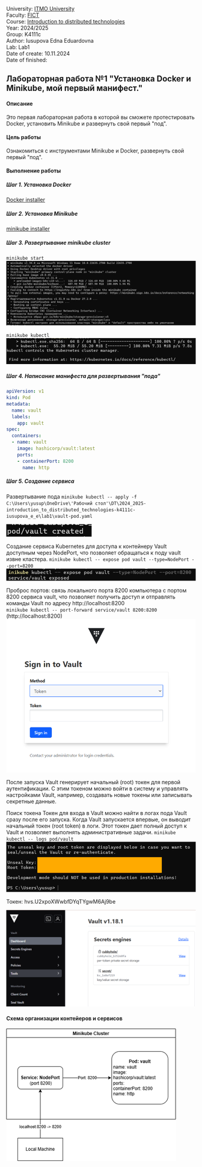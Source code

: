 University: [ITMO University](https://itmo.ru/ru/)  
Faculty: [FICT](https://fict.itmo.ru)  
Course: [Introduction to distributed technologies](https://github.com/itmo-ict-faculty/introduction-to-distributed-technologies)  
Year: 2024/2025  
Group: K4111c  
Author: Iusupova Edna Eduardovna  
Lab: Lab1  
Date of create: 10.11.2024  
Date of finished:   

## Лабораторная работа №1 "Установка Docker и Minikube, мой первый манифест."  
#### Описание  
Это первая лабораторная работа в которой вы сможете протестировать Docker, установить Minikube и развернуть свой первый "под".  

#### Цель работы  
Ознакомиться с инструментами Minikube и Docker, развернуть свой первый "под".  

#### Выполнение работы
##### Шаг 1. Установка Docker
[Docker installer](https://docs.docker.com/desktop/setup/install/windows-install/)

##### Шаг 2. Установка Minikube
[minikube installer](https://minikube.sigs.k8s.io/docs/start/?arch=%2Fwindows%2Fx86-64%2Fstable%2F.exe+download)

##### Шаг 3. Развертывание minikube cluster 
`minikube start`
![alt text](image.png)

`minikube kubectl`
![alt text](image-1.png)
##### Шаг 4. Написание манифеста для развертывания "пода"
```yaml
apiVersion: v1
kind: Pod
metadata:
  name: vault
  labels:
    app: vault
spec:
  containers:
  - name: vault
    image: hashicorp/vault:latest
    ports:
    - containerPort: 8200
      name: http
```

##### Шаг 5. Создание сервиса

Развертывание пода
`minikube kubectl -- apply -f C:\Users\yusup\OneDrive\'Рабочий стол'\DT\2024_2025-introduction_to_distributed_technologies-k4111c-iusupova_e_e\lab1\vault-pod.yaml`

![alt text](image-2.png)

Создание сервиса Kubernetes для доступа к контейнеру Vault доступным через NodePort, что позволяет обращаться к поду vault извне кластера.
`minikube kubectl -- expose pod vault --type=NodePort --port=8200` 
![alt text](image-3.png)

Проброс портов:  связь локального порта 8200 компьютера с портом 8200 сервиса vault, что позволяет получить доступ и отправлять команды Vault по адресу http://localhost:8200  
`minikube kubectl -- port-forward service/vault 8200:8200`
(http://localhost:8200)
![alt text](image-4.png)

После запуска Vault генерирует начальный (root) токен для первой аутентификации. С этим токеном можно войти в систему и управлять настройками Vault, например, создавать новые токены или записывать секретные данные.

Поиск токена
Токен для входа в Vault можно найти в логах пода Vault сразу после его запуска. Когда Vault запускается впервые, он выводит начальный токен (root token) в логи. Этот токен дает полный доступ к Vault и позволяет выполнять административные задачи.
`minikube kubectl -- logs pod/vault`
![alt text](image-5.png)

Токен: hvs.U2xpoXWwbfDYqTYgwM6Aj9be

![alt text](image-6.png)

#### Схема организации контейеров и сервисов
![alt text](image-7.png)

